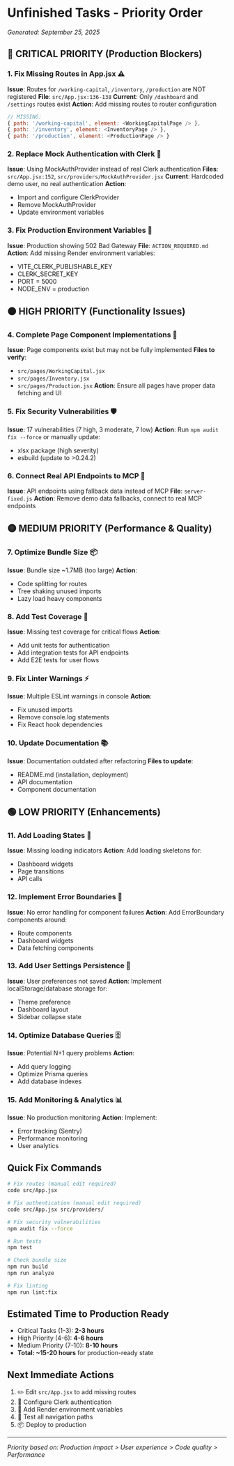 # Unfinished Tasks - Priority Order
*Generated: September 25, 2025*

## 🔴 CRITICAL PRIORITY (Production Blockers)

### 1. Fix Missing Routes in App.jsx ⚠️
**Issue**: Routes for `/working-capital`, `/inventory`, `/production` are NOT registered
**File**: `src/App.jsx:136-138`
**Current**: Only `/dashboard` and `/settings` routes exist
**Action**: Add missing routes to router configuration
```javascript
// MISSING:
{ path: '/working-capital', element: <WorkingCapitalPage /> },
{ path: '/inventory', element: <InventoryPage /> },
{ path: '/production', element: <ProductionPage /> }
```

### 2. Replace Mock Authentication with Clerk 🔐
**Issue**: Using MockAuthProvider instead of real Clerk authentication
**Files**: `src/App.jsx:152`, `src/providers/MockAuthProvider.jsx`
**Current**: Hardcoded demo user, no real authentication
**Action**:
- Import and configure ClerkProvider
- Remove MockAuthProvider
- Update environment variables

### 3. Fix Production Environment Variables 🚨
**Issue**: Production showing 502 Bad Gateway
**File**: `ACTION_REQUIRED.md`
**Action**: Add missing Render environment variables:
- VITE_CLERK_PUBLISHABLE_KEY
- CLERK_SECRET_KEY
- PORT = 5000
- NODE_ENV = production

## 🟠 HIGH PRIORITY (Functionality Issues)

### 4. Complete Page Component Implementations 📄
**Issue**: Page components exist but may not be fully implemented
**Files to verify**:
- `src/pages/WorkingCapital.jsx`
- `src/pages/Inventory.jsx`
- `src/pages/Production.jsx`
**Action**: Ensure all pages have proper data fetching and UI

### 5. Fix Security Vulnerabilities 🛡️
**Issue**: 17 vulnerabilities (7 high, 3 moderate, 7 low)
**Action**: Run `npm audit fix --force` or manually update:
- xlsx package (high severity)
- esbuild (update to >0.24.2)

### 6. Connect Real API Endpoints to MCP 🔌
**Issue**: API endpoints using fallback data instead of MCP
**File**: `server-fixed.js`
**Action**: Remove demo data fallbacks, connect to real MCP endpoints

## 🟡 MEDIUM PRIORITY (Performance & Quality)

### 7. Optimize Bundle Size 📦
**Issue**: Bundle size ~1.7MB (too large)
**Action**:
- Code splitting for routes
- Tree shaking unused imports
- Lazy load heavy components

### 8. Add Test Coverage 🧪
**Issue**: Missing test coverage for critical flows
**Action**:
- Add unit tests for authentication
- Add integration tests for API endpoints
- Add E2E tests for user flows

### 9. Fix Linter Warnings ⚡
**Issue**: Multiple ESLint warnings in console
**Action**:
- Fix unused imports
- Remove console.log statements
- Fix React hook dependencies

### 10. Update Documentation 📚
**Issue**: Documentation outdated after refactoring
**Files to update**:
- README.md (installation, deployment)
- API documentation
- Component documentation

## 🟢 LOW PRIORITY (Enhancements)

### 11. Add Loading States 🔄
**Issue**: Missing loading indicators
**Action**: Add loading skeletons for:
- Dashboard widgets
- Page transitions
- API calls

### 12. Implement Error Boundaries 🛑
**Issue**: No error handling for component failures
**Action**: Add ErrorBoundary components around:
- Route components
- Dashboard widgets
- Data fetching components

### 13. Add User Settings Persistence 💾
**Issue**: User preferences not saved
**Action**: Implement localStorage/database storage for:
- Theme preference
- Dashboard layout
- Sidebar collapse state

### 14. Optimize Database Queries 🗄️
**Issue**: Potential N+1 query problems
**Action**:
- Add query logging
- Optimize Prisma queries
- Add database indexes

### 15. Add Monitoring & Analytics 📊
**Issue**: No production monitoring
**Action**: Implement:
- Error tracking (Sentry)
- Performance monitoring
- User analytics

## Quick Fix Commands

```bash
# Fix routes (manual edit required)
code src/App.jsx

# Fix authentication (manual edit required)
code src/App.jsx src/providers/

# Fix security vulnerabilities
npm audit fix --force

# Run tests
npm test

# Check bundle size
npm run build
npm run analyze

# Fix linting
npm run lint:fix
```

## Estimated Time to Production Ready
- Critical Tasks (1-3): **2-3 hours**
- High Priority (4-6): **4-6 hours**
- Medium Priority (7-10): **8-10 hours**
- **Total: ~15-20 hours** for production-ready state

## Next Immediate Actions
1. ✏️ Edit `src/App.jsx` to add missing routes
2. 🔐 Configure Clerk authentication
3. 🚀 Add Render environment variables
4. 🧪 Test all navigation paths
5. 📦 Deploy to production

---
*Priority based on: Production impact > User experience > Code quality > Performance*